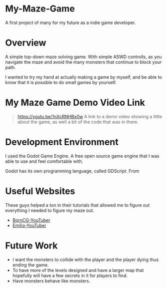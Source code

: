 # My-Maze-Game
A first project of many for my future as a indie game developer.  
# Overview

A simple top-down maze solving game. With simple ASWD controlls, as you navigate the maze and avoid the many monsters that continue to block your path. 

I wanted to try my hand at actually making a game by myself, and be able to know that it is possible to do small games by yourself. 

# My Maze Game Demo Video Link 
> https://youtu.be/1nXcRNHBx0w
A link to a demo video showing a little about the game, as well a bit of the code that was in there. 

# Development Environment

I used the Godot Game Engine. A free open source game engine that I was able to use and feel comfortable with.  

Godot has its own programming language, called GDScript. From 

# Useful Websites

These guys helped a ton in their tutorials that allowed me to figure out everything I needed to figure my maze out. 
* [BornCG-YouTuber](https://www.youtube.com/c/BornCG)
* [Emilio-YouTuber](https://www.youtube.com/c/EmilioTube)

# Future Work

* I want the monsters to collide with the player and the player dying thus ending the game.
* To have more of the levels designed and have a larger map that hopefully will have a few secrets in it for players to find.
* Have monsters behave like monsters. 
